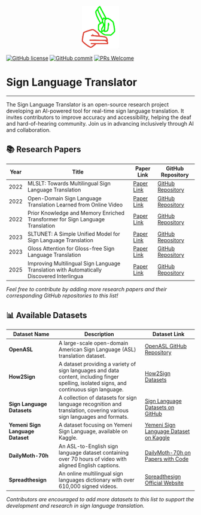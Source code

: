 <p align="center">
  <img src="sign.png" alt="Signal Processing" width="100">

</p>
<p align="center">

[![GitHub license](https://img.shields.io/badge/License-Creative%20Commons%20Attribution%204.0%20International-blue)](https://github.com/LucknowAI/Sign_Language_Translator/blob/master/LICENSE)
[![GitHub commit](https://img.shields.io/github/last-commit/LucknowAI/Sign_Language_Translator)](https://github.com/LucknowAI/Sign_Language_Translator/commits/master)
[![PRs Welcome](https://img.shields.io/badge/PRs-welcome-brightgreen.svg?style=flat-square)](http://makeapullrequest.com)

</p>

<p align="center">
  <h1>Sign Language Translator</h1>
</p>

---

The Sign Language Translator is an open-source research project developing an AI-powered tool for real-time sign language translation. It invites contributors to improve accuracy and accessibility, helping the deaf and hard-of-hearing community. Join us in advancing inclusively through AI and collaboration.

## 📚 Research Papers

| Year | Title                                                                                      | Paper Link                                                                                                                                           | GitHub Repository                                                                 |
| ---- | ------------------------------------------------------------------------------------------ | ---------------------------------------------------------------------------------------------------------------------------------------------------- | --------------------------------------------------------------------------------- |
| 2022 | MLSLT: Towards Multilingual Sign Language Translation                                      | [Paper Link](https://openaccess.thecvf.com/content/CVPR2022/papers/Yin_MLSLT_Towards_Multilingual_Sign_Language_Translation_CVPR_2022_paper.pdf)     | [GitHub Repository](https://github.com/ZephyrChenzf/MLSLT)                        |
| 2022 | Open-Domain Sign Language Translation Learned from Online Video                            | [Paper Link](https://aclanthology.org/2022.emnlp-main.746/)                                                                                          | [GitHub Repository](https://github.com/liming-jiang/Open-Domain-SLT)              |
| 2022 | Prior Knowledge and Memory Enriched Transformer for Sign Language Translation              | [Paper Link](https://aclanthology.org/2022.findings-acl.212/)                                                                                        | [GitHub Repository](https://github.com/0xaiqi/PKM-Transformer)                    |
| 2023 | SLTUNET: A Simple Unified Model for Sign Language Translation                              | [Paper Link](https://openreview.net/forum?id=H1Gq5kHFwS)                                                                                             | [GitHub Repository](https://github.com/bzhangGo/sltunet)                          |
| 2023 | Gloss Attention for Gloss-free Sign Language Translation                                   | [Paper Link](https://openaccess.thecvf.com/content/CVPR2023/papers/Yin_Gloss_Attention_for_Gloss-Free_Sign_Language_Translation_CVPR_2023_paper.pdf) | [GitHub Repository](https://github.com/AoxiongYin/Gloss-Attention)                |
| 2025 | Improving Multilingual Sign Language Translation with Automatically Discovered Interlingua | [Paper Link](https://aclanthology.org/2025.coling-main.241/)                                                                                         | [GitHub Repository](https://github.com/YourUsername/Multilingual-SLT-Interlingua) |

_Feel free to contribute by adding more research papers and their corresponding GitHub repositories to this list!_

## 📊 Available Datasets

| Dataset Name                     | Description                                                                                                                                | Dataset Link                                                                                               |
| -------------------------------- | ------------------------------------------------------------------------------------------------------------------------------------------ | ---------------------------------------------------------------------------------------------------------- |
| **OpenASL**                      | A large-scale open-domain American Sign Language (ASL) translation dataset.                                                                | [OpenASL GitHub Repository](https://github.com/chevalierNoir/OpenASL)                                      |
| **How2Sign**                     | A dataset providing a variety of sign languages and data content, including finger spelling, isolated signs, and continuous sign language. | [How2Sign Datasets](https://how2sign.github.io/related_datasets.html)                                      |
| **Sign Language Datasets**       | A collection of datasets for sign language recognition and translation, covering various sign languages and formats.                       | [Sign Language Datasets on GitHub](https://github.com/sign-language-translator/sign-language-datasets)     |
| **Yemeni Sign Language Dataset** | A dataset focusing on Yemeni Sign Language, available on Kaggle.                                                                           | [Yemeni Sign Language Dataset on Kaggle](https://www.kaggle.com/datasets/rehabalsaby/yemeni-sign-language) |
| **DailyMoth-70h**                | An ASL-to-English sign language dataset containing over 70 hours of video with aligned English captions.                                   | [DailyMoth-70h on Papers with Code](https://paperswithcode.com/dataset/dailymoth-70h)                      |
| **Spreadthesign**                | An online multilingual sign languages dictionary with over 610,000 signed videos.                                                          | [Spreadthesign Official Website](http://www.spreadthesign.com)                                             |

_Contributors are encouraged to add more datasets to this list to support the development and research in sign language translation._
